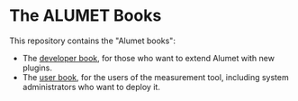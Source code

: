 # The ALUMET Books

This repository contains the "Alumet books":

- The [developer book](./developer/), for those who want to extend Alumet with new plugins.
- The [user book](./user/), for the users of the measurement tool, including system administrators who want to deploy it.
